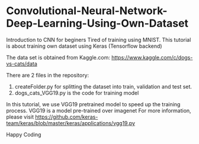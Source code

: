 # Convolutional-Neural-Network-Deep-Learning-Using-Own-Dataset
Introduction to CNN for beginers
Tired of training using MNIST. This tutorial is about training own dataset using Keras (Tensorflow backend)

The data set is obtained from Kaggle.com:
https://www.kaggle.com/c/dogs-vs-cats/data

There are 2 files in the repository:
1. createFolder.py for splitting the dataset into train, validation and test set.
2. dogs_cats_VGG19.py is the code for training model 

In this tutorial, we use VGG19 pretrained model to speed up the training process. 
VGG19 is a model pre-trained over imagenet
For more information, please visit https://github.com/keras-team/keras/blob/master/keras/applications/vgg19.py


Happy Coding 
